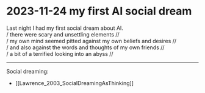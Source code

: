 # 2023-11-24 my first AI social dream

Last night I had my first social dream about AI.  
/ there were scary and unsettling elements //  
/ my own mind seemed pitted against my own beliefs and desires //  
/ and also against the words and thoughts of my own friends //  
/ a bit of a terrified looking into an abyss //  

-----
Social dreaming:  
 - [[Lawrence_2003_SocialDreamingAsThinking]]  


